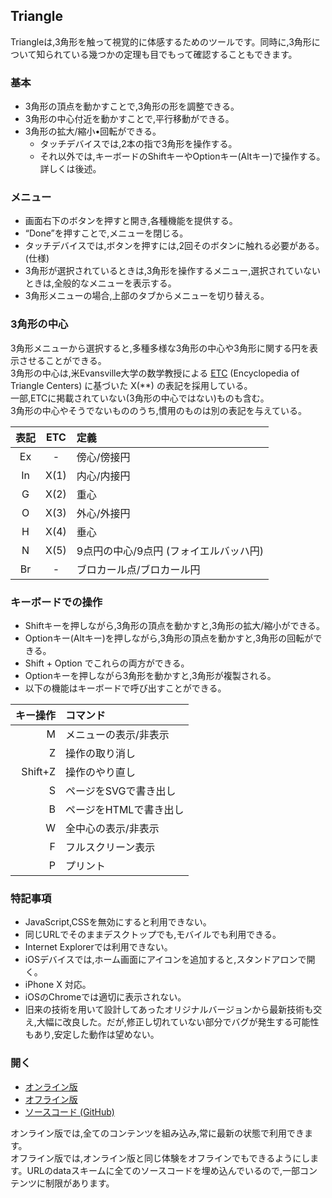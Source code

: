 ## Triangle

Triangleは,3角形を触って視覚的に体感するためのツールです。同時に,3角形について知られている幾つかの定理も目でもって確認することもできます。

### 基本
- 3角形の頂点を動かすことで,3角形の形を調整できる。
- 3角形の中心付近を動かすことで,平行移動ができる。
- 3角形の拡大/縮小•回転ができる。
	* タッチデバイスでは,2本の指で3角形を操作する。
	* それ以外では,キーボードのShiftキーやOptionキー(Altキー)で操作する。詳しくは後述。

### メニュー
- 画面右下のボタンを押すと開き,各種機能を提供する。
- “Done”を押すことで,メニューを閉じる。
- タッチデバイスでは,ボタンを押すには,2回そのボタンに触れる必要がある。(仕様)
- 3角形が選択されているときは,3角形を操作するメニュー,選択されていないときは,全般的なメニューを表示する。
- 3角形メニューの場合,上部のタブからメニューを切り替える。

### 3角形の中心
3角形メニューから選択すると,多種多様な3角形の中心や3角形に関する円を表示させることができる。  
3角形の中心は,米Evansville大学の数学教授による [ETC](http://faculty.evansville.edu/ck6/encyclopedia/ETC.html "Encyclopedia of Triangle Centers") (Encyclopedia of Triangle Centers) に基づいた X(**) の表記を採用している。  
一部,ETCに掲載されていない(3角形の中心ではない)ものも含む。  
3角形の中心やそうでないもののうち,慣用のものは別の表記を与えている。

| 表記 | ETC  | 定義                             |
|:---:|:----:|:---------------------------------|
| Ex  |   -  | 傍心/傍接円                        |
| In  | X(1) | 内心/内接円                        |
|  G  | X(2) | 重心                              |
|  O  | X(3) | 外心/外接円                        |
|  H  | X(4) | 垂心                              |
|  N  | X(5) | 9点円の中心/9点円 (フォイエルバッハ円) |
| Br  |   -  | ブロカール点/ブロカール円             |

### キーボードでの操作
- Shiftキーを押しながら,3角形の頂点を動かすと,3角形の拡大/縮小ができる。
- Optionキー(Altキー)を押しながら,3角形の頂点を動かすと,3角形の回転ができる。
- Shift + Option でこれらの両方ができる。
- Optionキーを押しながら3角形を動かすと,3角形が複製される。
- 以下の機能はキーボードで呼び出すことができる。

| キー操作  | コマンド      |
|--------:|:-------------|
| M | メニューの表示/非表示  |
| Z | 操作の取り消し        |
| Shift+Z | 操作のやり直し  |
| S | ページをSVGで書き出し  |
| B | ページをHTMLで書き出し |
| W | 全中心の表示/非表示    |
| F | フルスクリーン表示     |
| P | プリント             |

### 特記事項
- JavaScript,CSSを無効にすると利用できない。
- 同じURLでそのままデスクトップでも,モバイルでも利用できる。
- Internet Explorerでは利用できない。
- iOSデバイスでは,ホーム画面にアイコンを追加すると,スタンドアロンで開く。
- iPhone X 対応。
- iOSのChromeでは適切に表示されない。
- 旧来の技術を用いて設計してあったオリジナルバージョンから最新技術も交え,大幅に改良した。だが,修正し切れていない部分でバグが発生する可能性もあり,安定した動作は望めない。

### 開く
- [オンライン版](https://akimikimikimikimikimikimika.github.io/Triangle/Triangle.html "Triangleオンライン版")
- [オフライン版](https://akimikimikimikimikimikimika.github.io/Triangle/offline.html "Triangleオフライン版")
- [ソースコード (GitHub)](https://github.com/akimikimikimikimikimikimika/Triangle/ "ソースコード")

オンライン版では,全てのコンテンツを組み込み,常に最新の状態で利用できます。  
オフライン版では,オンライン版と同じ体験をオフラインでもできるようにします。URLのdataスキームに全てのソースコードを埋め込んでいるので,一部コンテンツに制限があります。
